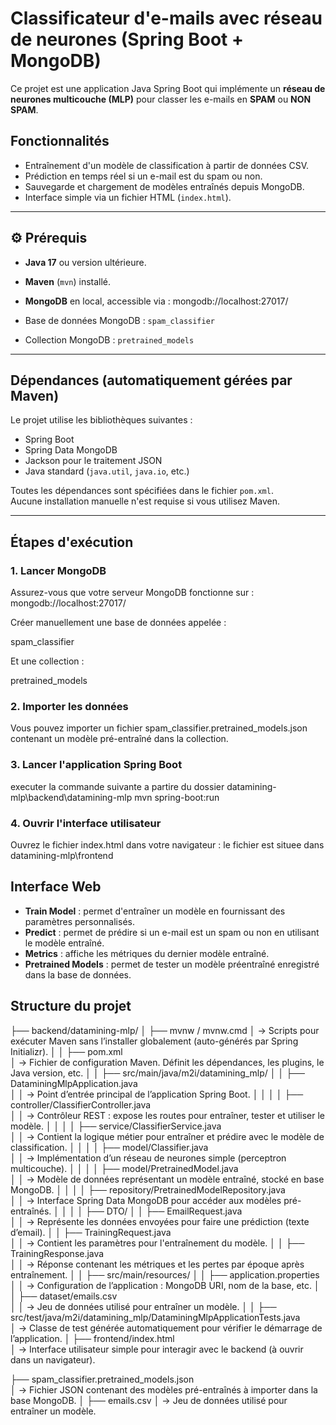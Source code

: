 #  Classificateur d'e-mails avec réseau de neurones (Spring Boot + MongoDB)

Ce projet est une application Java Spring Boot qui implémente un **réseau de neurones multicouche (MLP)** pour classer les e-mails en **SPAM** ou **NON SPAM**.

##  Fonctionnalités

- Entraînement d'un modèle de classification à partir de données CSV.
- Prédiction en temps réel si un e-mail est du spam ou non.
- Sauvegarde et chargement de modèles entraînés depuis MongoDB.
- Interface simple via un fichier HTML (`index.html`).

---

## ⚙ Prérequis

- **Java 17** ou version ultérieure.
- **Maven** (`mvn`) installé.
- **MongoDB** en local, accessible via : mongodb://localhost:27017/

- Base de données MongoDB : `spam_classifier`  
- Collection MongoDB : `pretrained_models`

---

##  Dépendances (automatiquement gérées par Maven)

Le projet utilise les bibliothèques suivantes :

- Spring Boot
- Spring Data MongoDB
- Jackson pour le traitement JSON
- Java standard (`java.util`, `java.io`, etc.)

Toutes les dépendances sont spécifiées dans le fichier `pom.xml`.  
Aucune installation manuelle n'est requise si vous utilisez Maven.

---

##  Étapes d'exécution

### 1. Lancer MongoDB

Assurez-vous que votre serveur MongoDB fonctionne sur : mongodb://localhost:27017/

Créer manuellement une base de données appelée :

spam_classifier

Et une collection :

pretrained_models

### 2.  Importer les données 
Vous pouvez importer un fichier  spam_classifier.pretrained_models.json  contenant un modèle pré-entraîné dans la collection.

### 3.  Lancer l'application Spring Boot
executer la commande suivante a partire du dossier datamining-mlp\backend\datamining-mlp
mvn spring-boot:run

### 4. Ouvrir l'interface utilisateur
Ouvrez le fichier index.html dans votre navigateur : le  fichier est situee dans datamining-mlp\frontend

## Interface Web

- **Train Model** : permet d'entraîner un modèle en fournissant des paramètres personnalisés.  
- **Predict** : permet de prédire si un e-mail est un spam ou non en utilisant le modèle entraîné.  
- **Metrics** : affiche les métriques du dernier modèle entraîné.  
- **Pretrained Models** : permet de tester un modèle préentraîné enregistré dans la base de données.  

## Structure du projet

├── backend/datamining-mlp/
│   ├── mvnw / mvnw.cmd
│       → Scripts pour exécuter Maven sans l’installer globalement (auto-générés par Spring Initializr).
│
│   ├── pom.xml  
│       → Fichier de configuration Maven. Définit les dépendances, les plugins, le Java version, etc.
│
│   ├── src/main/java/m2i/datamining_mlp/
│   │   ├── DataminingMlpApplication.java  
│   │       → Point d’entrée principal de l’application Spring Boot.
│   │
│   │   ├── controller/ClassifierController.java  
│   │       → Contrôleur REST : expose les routes pour entraîner, tester et utiliser le modèle.
│   │
│   │   ├── service/ClassifierService.java  
│   │       → Contient la logique métier pour entraîner et prédire avec le modèle de classification.
│   │
│   │   ├── model/Classifier.java  
│   │       → Implémentation d’un réseau de neurones simple (perceptron multicouche).
│   │
│   │   ├── model/PretrainedModel.java  
│   │       → Modèle de données représentant un modèle entraîné, stocké en base MongoDB.
│   │
│   │   ├── repository/PretrainedModelRepository.java  
│   │       → Interface Spring Data MongoDB pour accéder aux modèles pré-entraînés.
│   │
│   │   ├── DTO/
│   │       ├── EmailRequest.java  
│   │           → Représente les données envoyées pour faire une prédiction (texte d’email).
│   │       ├── TrainingRequest.java  
│   │           → Contient les paramètres pour l'entraînement du modèle.
│   │       ├── TrainingResponse.java  
│   │           → Réponse contenant les métriques et les pertes par époque après entraînement.
│
│   ├── src/main/resources/
│   │   ├── application.properties  
│   │       → Configuration de l’application : MongoDB URI, nom de la base, etc.
│   │   ├── dataset/emails.csv  
│   │       → Jeu de données utilisé pour entraîner un modèle.
│
│   ├── src/test/java/m2i/datamining_mlp/DataminingMlpApplicationTests.java  
│       → Classe de test générée automatiquement pour vérifier le démarrage de l’application.
│
├── frontend/index.html  
│   → Interface utilisateur simple pour interagir avec le backend (à ouvrir dans un navigateur).

├── spam_classifier.pretrained_models.json  
│   → Fichier JSON contenant des modèles pré-entraînés à importer dans la base MongoDB.
│
├── emails.csv
│   → Jeu de données utilisé pour entraîner un modèle.
